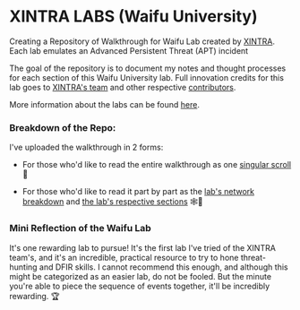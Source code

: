 # XINTRA LABS (Waifu University)
Creating a Repository of Walkthrough for Waifu Lab created by [XINTRA](https://www.xintra.org/). 
Each lab emulates an Advanced Persistent Threat (APT) incident

The goal of the repository is to document my notes and thought processes for each section of this Waifu University lab. 
Full innovation credits for this lab goes to [XINTRA's team](https://www.xintra.org/#:~:text=Learn%20from%20our%0AExperienced%20Trainers) and other respective [contributors](https://www.xintra.org/labs#:~:text=BEHIND%20THE%20LAB-,Lab%20Contributors,-Each%20lab%20is). 

More information about the labs can be found [here](https://www.xintra.org/labs).

### Breakdown of the Repo:
I've uploaded the walkthrough in 2 forms: 
- For those who'd like to read the entire walkthrough as one [singular scroll](https://github.com/Ragmthy/Xintra_Waifu_Uni_Walkthrough/tree/main/Complete%20Walkthrough) 📜
  
- For those who'd like to read it part by part as the [lab's network breakdown](https://github.com/Ragmthy/Xintra_Waifu_Uni_Walkthrough/tree/main/Part%201.%20Network%20Diagram) and [the lab's respective sections](https://github.com/Ragmthy/Xintra_Waifu_Uni_Walkthrough/tree/main/Part%202.%20Lab%20Walkthrough) 🕸️📑

### Mini Reflection of the Waifu Lab
It's one rewarding lab to pursue! It's the first lab I've tried of the XINTRA team's, and it's an incredible, practical resource to try to hone threat-hunting and DFIR skills. I cannot recommend this enough, and although this might be categorized as an easier lab, do not be fooled. But the minute you're able to piece the sequence of events together, it'll be incredibly rewarding. 🏆
